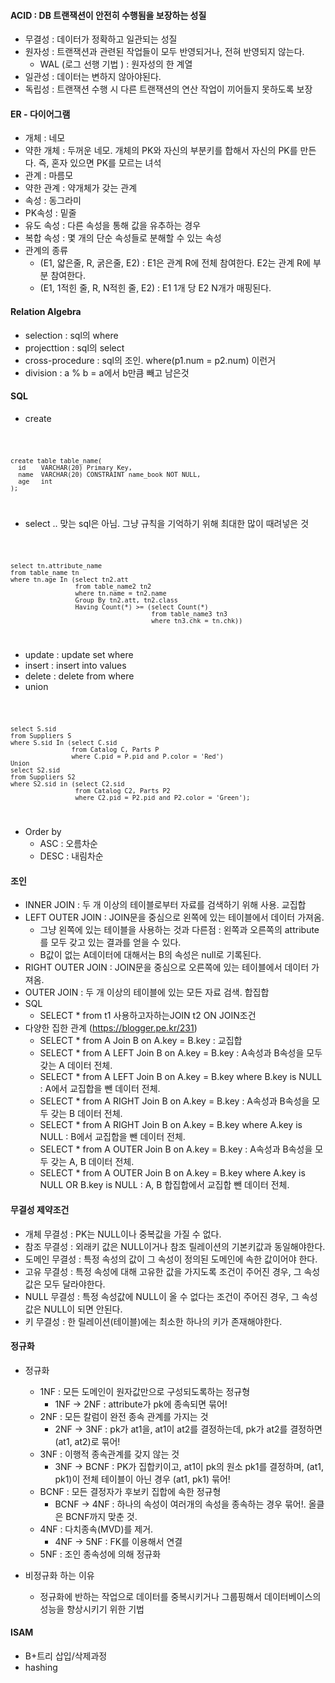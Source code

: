 #### ACID : DB 트랜잭션이 안전히 수행됨을 보장하는 성질
* 무결성 : 데이터가 정확하고 일관되는 성질
* 원자성 : 트랜잭션과 관련된 작업들이 모두 반영되거나, 전혀 반영되지 않는다.
  + WAL (로그 선행 기법 ) : 원자성의 한 계열
* 일관성 : 데이터는 변하지 않아야된다.
* 독립성 : 트랜잭션 수행 시 다른 트랜잭션의 연산 작업이 끼어들지 못하도록 보장

#### ER - 다이어그램
* 개체 : 네모
* 약한 개체 : 두꺼운 네모. 개체의 PK와 자신의 부분키를 합해서 자신의 PK를 만든다. 즉, 혼자 있으면 PK를 모르는 녀석
* 관계 : 마름모
* 약한 관계 : 약개체가 갖는 관계
* 속성 : 동그라미
* PK속성 : 밑줄
* 유도 속성 : 다른 속성을 통해 값을 유추하는 경우
* 복합 속성 : 몇 개의 단순 속성들로 분해할 수 있는 속성
* 관계의 종류
  + (E1, 얇은줄, R, 굵은줄, E2) : E1은 관계 R에 전체 참여한다. E2는 관계 R에 부분 참여한다.
  + (E1, 1적힌 줄, R, N적힌 줄, E2) : E1 1개 당 E2 N개가 매핑된다.

#### Relation Algebra
* selection : sql의 where
* projecttion : sql의 select
* cross-procedure : sql의 조인. where(p1.num = p2.num) 이런거
* division : a % b =  a에서 b만큼 빼고 남은것

#### SQL
* create
<code>
  
    create table table_name(
      id    VARCHAR(20) Primary Key,
      name  VARCHAR(20) CONSTRAINT name_book NOT NULL,
      age   int
    );
    
</code>  

* select .. 맞는 sql은 아님. 그냥 규칙을 기억하기 위해 최대한 많이 때려넣은 것
<code>
  
    select tn.attribute_name
    from table_name tn
    where tn.age In (select tn2.att
                     from table_name2 tn2
                     where tn.name = tn2.name
                     Group By tn2.att, tn2.class
                     Having Count(*) >= (select Count(*)
                                         from table_name3 tn3
                                         where tn3.chk = tn.chk))
  
</code>

* update : update set where
* insert : insert into values
* delete : delete from where
* union
<code>
  
    select S.sid
    from Suppliers S
    where S.sid In (select C.sid
                    from Catalog C, Parts P
                    where C.pid = P.pid and P.color = 'Red')
    Union
    select S2.sid
    from Suppliers S2
    where S2.sid in (select C2.sid
                     from Catalog C2, Parts P2
                     where C2.pid = P2.pid and P2.color = 'Green');

</code>

* Order by
  + ASC : 오름차순
  + DESC : 내림차순

#### 조인
* INNER JOIN : 두 개 이상의 테이블로부터 자료를 검색하기 위해 사용. 교집합
* LEFT OUTER JOIN : JOIN문을 중심으로 왼쪽에 있는 테이블에서 데이터 가져옴. 
  + 그냥 왼쪽에 있는 테이블을 사용하는 것과 다른점 : 왼쪽과 오른쪽의 attribute를 모두 갖고 있는 결과를 얻을 수 있다.
  + B값이 없는 A데이터에 대해서는 B의 속성은 null로 기록된다.
* RIGHT OUTER JOIN : JOIN문을 중심으로 오른쪽에 있는 테이블에서 데이터 가져옴.
* OUTER JOIN : 두 개 이상의 테이블에 있는 모든 자료 검색. 합집합
* SQL
  + SELECT * from t1 사용하고자하는JOIN t2 ON JOIN조건
* 다양한 집한 관계 (https://blogger.pe.kr/231)
  + SELECT * from A Join B on A.key = B.key : 교집합
  + SELECT * from A LEFT Join B on A.key = B.key : A속성과 B속성을 모두 갖는 A 데이터 전체. 
  + SELECT * from A LEFT Join B on A.key = B.key where B.key is NULL : A에서 교집합을 뺀 데이터 전체.
  + SELECT * from A RIGHT Join B on A.key = B.key : A속성과 B속성을 모두 갖는 B 데이터 전체. 
  + SELECT * from A RIGHT Join B on A.key = B.key where A.key is NULL : B에서 교집합을 뺀 데이터 전체.
  + SELECT * from A OUTER Join B on A.key = B.key : A속성과 B속성을 모두 갖는 A, B 데이터 전체. 
  + SELECT * from A OUTER Join B on A.key = B.key where A.key is NULL OR B.key is NULL : A, B 합집합에서 교집합 뺀 데이터 전체.  
  
#### 무결성 제약조건
* 개체 무결성 : PK는 NULL이나 중복값을 가질 수 없다.
* 참조 무결성 : 외래키 값은 NULL이거나 참조 릴레이션의 기본키값과 동일해야한다.
* 도메인 무결성 : 특정 속성의 값이 그 속성이 정의된 도메인에 속한 값이어야 한다.
* 고유 무결성 : 특정 속성에 대해 고유한 값을 가지도록 조건이 주어진 경우, 그 속성값은 모두 달라야한다.
* NULL 무결성 : 특정 속성값에 NULL이 올 수 없다는 조건이 주어진 경우, 그 속성값은 NULL이 되면 안된다.
* 키 무결성 : 한 릴레이션(테이블)에는 최소한 하나의 키가 존재해야한다.

#### 정규화
+ 정규화
  * 1NF : 모든 도메인이 원자값만으로 구성되도록하는 정규형
    + 1NF -> 2NF : attribute가 pk에 종속되면 묶어!
  * 2NF : 모든 칼럼이 완전 종속 관계를 가지는 것
    + 2NF -> 3NF : pk가 at1을, at1이 at2를 결정하는데, pk가 at2를  결정하면 (at1, at2)로 묶어!
  * 3NF : 이행적 종속관계를 갖지 않는 것
    + 3NF -> BCNF : PK가 집합키이고, at1이 pk의 원소 pk1를 결정하며, (at1, pk1)이 전체 테이블이 아닌 경우 (at1, pk1) 묶어!
  * BCNF : 모든 결정자가 후보키 집합에 속한 정규형
    + BCNF -> 4NF : 하나의 속성이 여러개의 속성을 종속하는 경우 묶어!. 올클은 BCNF까지 맞춘 것.
  * 4NF : 다치종속(MVD)를 제거.
    + 4NF -> 5NF : FK를 이용해서 연결
  * 5NF : 조인 종속성에 의해 정규화

+ 비정규화 하는 이유
  * 정규화에 반하는 작업으로 데이터를 중복시키거나 그룹핑해서 데이터베이스의 성능을 향상시키기 위한 기법

#### ISAM
* B+트리 삽입/삭제과정
* hashing
